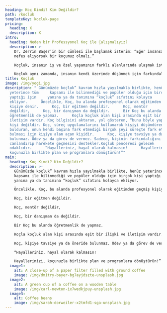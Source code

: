 ```yaml
---
heading: Koç Kimdi? Kim Değildir?
path: /kocluk
templateKey: kocluk-page
pricing:
  heading: X
  description: X
intro:
  heading: Neden bir Professyonel Koç ile Çalışmalıyız?
  description: >-
    Dr. Zerrin Başer’in bir cümlesi ile başlamak isterim: “Eğer insansak ve
    nefes alıyorsak bir koçumuz olmalı.”

    Koçluk, insanın iş ve özel yaşamının farklı alanlarında ulaşmak istediği sonuçlara ulaşmasını, gelişimini ve farkındalıklı yaşamasını destekleyen bir araçtır.

    Koçluk aynı zamanda, insanın kendi üzerinde düşünmek için farkındalıklı, nitelikli ve kaliteli zaman ayırmasını sağlar. Bir koçla ve onun kullandığı yöntemler aracılığı ile bir konuya hiç bakmadığı bambaşka pencerelerden bakma fırsatı verir. Bu nedenle nitelikli düşünmeye zaman ayırıp kendi potansiyelini geliştirmek ve gerçekleştirmek isteyen, sentez yeteneğini ve yaratıcı potansiyelini harekete geçirmek isteyen herkesin bir koça ve bir koçla çalışmaya ihtiyacı vardır.
title: Koçluk
image: /img/yogi.jpg
description: " Günümüzde koçluk” kavram hızla yayılmakla birlikte, henüz
  yeterince tüm     kapsamı ile bilinmediği ve popüler olduğu için birçok kişi
  yaptığı işin     yanına ya da tanımına “koçluk” sıfatını kolayca
  ekliyor.      Öncelikle, Koç, bu alanda profesyonel olarak eğitimden geçmiş
  kişiye denir.      Koç, bir eğitmen değildir.      Koç, mentör
  değildir,      Koç, bir danışman da değildir.      Bir Koç bu alanda
  öğretmenlik de yapmaz.      Koçla koçluk alan kişi arasında eşit bir ilişki ve
  iletişim vardır. Koç bilgisini aktaran, yol gösteren, “bunu böyle yap” diyen
  kişi değildir. Koç, süreç uygulamalarını kullanarak kişiyi düşündüren, kendini
  bulduran, onun kendi başına fark etmediği birçok şeyi süreçte fark etmesi ve
  bulması için kişiye alan açan kişidir.      Koç, kişiye tavsiye ya da öneride
  bulunmaz. Ödev ya da görev de vermez. Sadece, kişinin farkındalığını
  canlandırıp harekete geçmesini destekler.Koçluk penceresi gelecek
  odaklıdır.      “Hayalleriniz, hayal olarak kalmasın!      Hayallerinizi,
  koçunuzla birlikte plan ve programlara dönüştürün!”"
main:
  heading: Koç Kimdi? Kim Değildir?
  description: >-
    Günümüzde koçluk” kavram hızla yayılmakla birlikte, henüz yeterince tüm
    kapsamı ile bilinmediği ve popüler olduğu için birçok kişi yaptığı işin
    yanına ya da tanımına “koçluk” sıfatını kolayca ekliyor.

    Öncelikle, Koç, bu alanda profesyonel olarak eğitimden geçmiş kişiye denir.

    Koç, bir eğitmen değildir.

    Koç, mentör değildir,

    Koç, bir danışman da değildir.

    Bir Koç bu alanda öğretmenlik de yapmaz.

    Koçla koçluk alan kişi arasında eşit bir ilişki ve iletişim vardır. Koç bilgisini aktaran, yol gösteren, “bunu böyle yap” diyen kişi değildir. Koç, süreç uygulamalarını kullanarak kişiyi düşündüren, kendini bulduran, onun kendi başına fark etmediği birçok şeyi süreçte fark etmesi ve bulması için kişiye alan açan kişidir.

    Koç, kişiye tavsiye ya da öneride bulunmaz. Ödev ya da görev de vermez. Sadece, kişinin farkındalığını canlandırıp harekete geçmesini destekler.Koçluk penceresi gelecek odaklıdır.

    “Hayalleriniz, hayal olarak kalmasın!

    Hayallerinizi, koçunuzla birlikte plan ve programlara dönüştürün!”
  image1:
    alt: A close-up of a paper filter filled with ground coffee
    image: /img/dmitry-bayer-bg7ayjdszte-unsplash.jpg
  image2:
    alt: A green cup of a coffee on a wooden table
    image: /img/carl-newton-ix7wedkjpuy-unsplash.jpg
  image3:
    alt: Coffee beans
    image: /img/sarah-dorweiler-x2tmfd1-sga-unsplash.jpg
---
```

